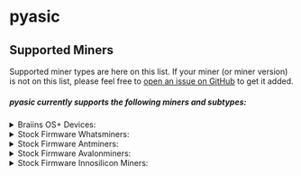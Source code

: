# pyasic
## Supported Miners

Supported miner types are here on this list.  If your miner (or miner version) is not on this list, please feel free to [open an issue on GitHub](https://github.com/UpstreamData/pyasic/issues) to get it added.

##### pyasic currently supports the following miners and subtypes:
<style>
details {
    margin:0px;
    padding-top:0px;
    padding-bottom:0px;
}
</style>
<details style="margin:0px; padding-top:0px; padding-bottom:0px;">
<summary>Braiins OS+ Devices:</summary>
    <ul>
        <details>
            <summary>X19 Series:</summary>
                <ul>
                    <li><a href="/miners/antminer/X19#s19-bos">S19</a></li>
                    <li><a href="/miners/antminer/X19#s19-pro-bos">S19 Pro</a></li>
                    <li><a href="/miners/antminer/X19#s19j-bos">S19j</a></li>
                    <li><a href="/miners/antminer/X19#s19j-pro-bos">S19j Pro</a></li>
                    <li><a href="/miners/antminer/X19#t19-bos">T19</a></li>
                </ul>
        </details>
        <details>
            <summary>X17 Series:</summary>
                <ul>
                    <li><a href="/miners/antminer/X17#s17-bos">S17</a></li>
                    <li><a href="/miners/antminer/X17#s17-plus-bos">S17+</a></li>
                    <li><a href="/miners/antminer/X17#s17-pro-bos">S17 Pro</a></li>
                    <li><a href="/miners/antminer/X17#s17e-bos">S17e</a></li>
                    <li><a href="/miners/antminer/X17#t17-bos">T17</a></li>
                    <li><a href="/miners/antminer/X17#t17-plus-bos">T17+</a></li>
                    <li><a href="/miners/antminer/X17#t17e-bos">T17e</a></li>
                </ul>
        </details>
        <details>
            <summary>X9 Series:</summary>
                <ul>
                    <li><a href="/miners/antminer/X9#s9-bos">S9</a></li>
                    <li><a href="/miners/antminer/X9#s9-bos">S9i</a></li>
                    <li><a href="/miners/antminer/X9#s9-bos">S9j</a></li>
                </ul>
        </details>
    </ul>
</details>
<details>
<summary>Stock Firmware Whatsminers:</summary>
    <ul>
        <details>
        <summary>M5X Series:</summary>
            <ul>
                <details>
                    <summary><a href="/miners/whatsminer/M5X/#m50">M50</a></summary>
                        <ul>
                            <li><a href="/miners/whatsminer/M5X/#m50vh50">VH50</a></li>
                        </ul>
                </details>
            </ul>
        <summary>M3X Series:</summary>
            <ul>
                <details>
                    <summary><a href="/miners/whatsminer/M3X/#m30s">M30S</a></summary>
                        <ul>
                            <li><a href="/miners/whatsminer/M3X/#m30sve10">VE10</a></li>
                            <li><a href="/miners/whatsminer/M3X/#m30svg20">VG20</a></li>
                            <li><a href="/miners/whatsminer/M3X/#m30sve20">VE20</a></li>
                            <li><a href="/miners/whatsminer/M3X/#m30sv50">V50</a></li>
                        </ul>
                </details>
                <details>
                    <summary><a href="/miners/whatsminer/M3X/#m30s_1">M30S+</a></summary>
                        <ul>
                            <li><a href="/miners/whatsminer/M3X/#m30svf20">VF20</a></li>
                            <li><a href="/miners/whatsminer/M3X/#m30sve40">VE40</a></li>
                            <li><a href="/miners/whatsminer/M3X/#m30svg60">VG60</a></li>
                        </ul>
                </details>
                <details>
                    <summary><a href="/miners/whatsminer/M3X/#m30s_2">M30S++</a></summary>
                        <ul>
                            <li><a href="/miners/whatsminer/M3X/#m30svg30">VG30</a></li>
                            <li><a href="/miners/whatsminer/M3X/#m30svg40">VG40</a></li>
                            <li><a href="/miners/whatsminer/M3X/#m30svh60">VH60</a></li>
                        </ul>
                </details>
                <details>
                    <summary><a href="/miners/whatsminer/M3X/#m31s">M31S</a></summary>
                </details>
                <details>
                    <summary><a href="/miners/whatsminer/M3X/#m31s_1">M31S+</a></summary>
                        <ul>
                            <li><a href="/miners/whatsminer/M3X/#m31sve20">VE20</a></li>
                            <li><a href="/miners/whatsminer/M3X/#m31sv30">V30</a></li>
                            <li><a href="/miners/whatsminer/M3X/#m31sv40">V40</a></li>
                            <li><a href="/miners/whatsminer/M3X/#m31sv60">V60</a></li>
                            <li><a href="/miners/whatsminer/M3X/#m31sv80">V80</a></li>
                            <li><a href="/miners/whatsminer/M3X/#m31sv90">V90</a></li>
                        </ul>
                </details>
                <details>
                    <summary><a href="/miners/whatsminer/M3X/#m32">M32</a></summary>
                        <ul>
                            <li><a href="/miners/whatsminer/M3X/#m32v20">V20</a></li>
                        </ul>
                </details>
                <details>
                    <summary><a href="/miners/whatsminer/M3X/#m32s">M32S</a></summary>
                </details>
            </ul>
        </details>
        <details>
        <summary>M2X Series:</summary>
            <ul>
                <details>
                    <summary><a href="/miners/whatsminer/M2X/#m20">M20</a></summary>
                        <ul>
                            <li><a href="/miners/whatsminer/M2X/#m20v10">V10</a></li>
                        </ul>
                </details>
                <details>
                    <summary><a href="/miners/whatsminer/M2X/#m20s">M20S</a></summary>
                        <ul>
                            <li><a href="/miners/whatsminer/M2X/#m20sv10">V10</a></li>
                            <li><a href="/miners/whatsminer/M2X/#m20sv20">V20</a></li>
                        </ul>
                </details>
                <details>
                    <summary><a href="/miners/whatsminer/M2X/#m20s_1">M20S+</a></summary>
                </details>
                <details>
                    <summary><a href="/miners/whatsminer/M2X/#m21">M21</a></summary>
                </details>
                <details>
                    <summary><a href="/miners/whatsminer/M2X/#m21s">M21S</a></summary>
                        <ul>
                            <li><a href="/miners/whatsminer/M2X/#m21sv20">V20</a></li>
                            <li><a href="/miners/whatsminer/M2X/#m21sv60">V60</a></li>
                        </ul>
                </details>
                <details>
                    <summary><a href="/miners/whatsminer/M2X/#m21s_1">M21S+</a></summary>
                </details>
            </ul>
        </details>
    </ul>
</details>
<details>
<summary>Stock Firmware Antminers:</summary>
    <ul>
        <details>
        <summary>X19 Series:</summary>
            <ul>
                <li><a href="/miners/antminer/X19/#s19">S19</a></li>
                <li><a href="/miners/antminer/X19/#s19-pro">S19 Pro</a></li>
                <li><a href="/miners/antminer/X19/#s19a">S19a</a></li>
                <li><a href="/miners/antminer/X19/#s19j">S19j</a></li>
                <li><a href="/miners/antminer/X19/#s19j-pro">S19j Pro</a></li>
                <li><a href="/miners/antminer/X19/#s19-xp">S19 XP</a></li>
                <li><a href="/miners/antminer/X19/#t19">T19</a></li>
            </ul>
        </details>
        <details>
        <summary>X17 Series:</summary>
            <ul>
                <li><a href="/miners/antminer/X17/#s17">S17</a></li>
                <li><a href="/miners/antminer/X17/#s17_1">S17+</a></li>
                <li><a href="/miners/antminer/X17/#s17-pro">S17 Pro</a></li>
                <li><a href="/miners/antminer/X17/#s17e">S17e</a></li>
                <li><a href="/miners/antminer/X17/#t17">T17</a></li>
                <li><a href="/miners/antminer/X17/#t17_1">T17+</a></li>
                <li><a href="/miners/antminer/X17/#t17e">T17e</a></li>
            </ul>
        </details>
        <details>
        <summary>X9 Series:</summary>
            <ul>
                <li><a href="/miners/antminer/X9/#s9">S9</a></li>
                <li><a href="/miners/antminer/X9/#s9i">S9i</a></li>
                <li><a href="/miners/antminer/X9/#t9">T9</a></li>
            </ul>
        </details>
    </ul>
</details>
<details>
<summary>Stock Firmware Avalonminers:</summary>
    <ul>
        <details>
        <summary>A7X Series:</summary>
            <ul>
                <li><a href="/miners/avalonminer/A7X/#a721">A721</a></li>
                <li><a href="/miners/avalonminer/A7X/#a741">A741</a></li>
                <li><a href="/miners/avalonminer/A7X/#a761">A761</a></li>
            </ul>
        </details>
        <details>
        <summary>A8X Series:</summary>
            <ul>
                <li><a href="/miners/avalonminer/A8X/#a821">A821</a></li>
                <li><a href="/miners/avalonminer/A8X/#a841">A841</a></li>
                <li><a href="/miners/avalonminer/A8X/#a851">A851</a></li>
            </ul>
        </details>
        <details>
        <summary>A9X Series:</summary>
            <ul>
                <li><a href="/miners/avalonminer/A9X/#a921">A921</a></li>
            </ul>
        </details>
        <details>
        <summary>A10X Series:</summary>
            <ul>
                <li><a href="/miners/avalonminer/A10X/#a1026">A1026</a></li>
                <li><a href="/miners/avalonminer/A10X/#a1047">A1047</a></li>
                <li><a href="/miners/avalonminer/A10X/#a1066">A1066</a></li>
            </ul>
        </details>
    </ul>
</details>
<details>
<summary>Stock Firmware Innosilicon Miners:</summary>
    <ul>
        <details>
        <summary>T3X Series:</summary>
            <ul>
                <li><a href="/miners/innosilicon/T3X/#t3h">T3H+</a></li>
            </ul>
        </details>
    </ul>
</details>
